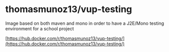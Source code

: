 # thomasmunoz13/vup-testing

Image based on both maven and mono in order to have a J2E/Mono testing environment for a school project

[https://hub.docker.com/r/thomasmunoz13/vup-testing/](https://hub.docker.com/r/thomasmunoz13/vup-testing/)

